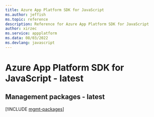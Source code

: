 ```yaml
---
title: Azure App Platform SDK for JavaScript
ms.author: jeffish
ms.topic: reference
description: Reference for Azure App Platform SDK for JavaScript
author: xirzec
ms.service: appplatform
ms.data: 08/03/2022
ms.devlang: javascript
---
```

# Azure App Platform SDK for JavaScript - latest

## Management packages - latest
[!INCLUDE [mgmt-packages](app-platform-mgmt-index.md)]